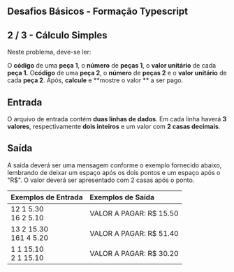Desafios Básicos - Formação Typescript
--------------------------------------
2 / 3 - Cálculo Simples
-----------------------

Neste problema, deve-se ler:

O **código** de uma **peça 1**, o **número** de **peças 1**, o **valor unitário** de cada **peça 1.** O**código** de uma
**peça 2**, o **número** de **peças 2** e o **valor unitário** de cada **peça 2**. Após, **calcule** e **mostre o valor
** a ser pago.

Entrada
-------

O arquivo de entrada contém **duas linhas de dados**. Em cada linha haverá **3 valores**, respectivamente **dois
inteiros** e um valor com **2 casas decimais**.

Saída
-----

A saída deverá ser uma mensagem conforme o exemplo fornecido abaixo, lembrando de deixar um espaço após os dois pontos e
um espaço após o "R$". O valor deverá ser apresentado com 2 casas após o ponto.

| **Exemplos de Entrada**  | **Exemplos de Saída**   |
|:-------------------------|:------------------------|
| 12 1 5.30 <br>16 2 5.10  | VALOR A PAGAR: R$ 15.50 |
| 13 2 15.30<br>161 4 5.20 | VALOR A PAGAR: R$ 51.40 |
| 1 1 15.10<br>2 1 15.10   | VALOR A PAGAR: R$ 30.20 |
